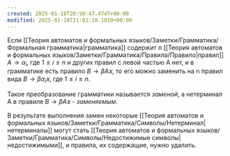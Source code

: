 ```yaml
---
created: 2025-01-18T20:50:47.4747+00:00
modified: 2025-01-18T21:02:10.1010+00:00
---
```

Если [[Теория автоматов и формальных языков/Заметки/Грамматика/Формальная грамматика|грамматика]] содержит n [[Теория автоматов и формальных языков/Заметки/Грамматика/Правила/Правило|правил]] $A \rightarrow \alpha_i$, где $1 \leq i \leq n$ и других правил с левой частью A нет, и в грамматике есть правило $B \rightarrow \beta A \varkappa$, то его можно заменить на n правил вида $B \rightarrow \beta \alpha_i \varkappa$, где $1 \leq i \leq n$.

Такое преобразование грамматики называется *заменой*, а нетерминал A в правиле $B \rightarrow \beta A \varkappa$ - *заменяемым*.

В результате выполнения замен некоторые [[Теория автоматов и формальных языков/Заметки/Грамматика/Символы/Нетерминал|нетерминалы]] могут стать [[Теория автоматов и формальных языков/Заметки/Грамматика/Символы/Недостижимые символы|недостижимыми]], и правила, их содержащие, нужно удалить.
